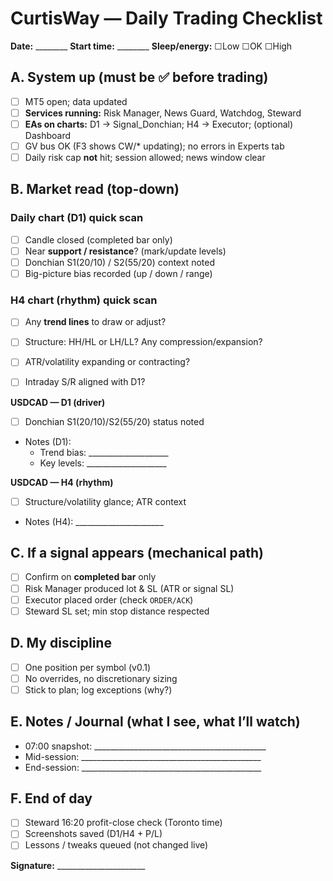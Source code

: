 # CurtisWay — Daily Trading Checklist

**Date:** ________    **Start time:** ________    **Sleep/energy:** ☐Low ☐OK ☐High

## A. System up (must be ✅ before trading)
- [ ] MT5 open; data updated
- [ ] **Services running:** Risk Manager, News Guard, Watchdog, Steward
- [ ] **EAs on charts:** D1 → Signal_Donchian; H4 → Executor; (optional) Dashboard
- [ ] GV bus OK (F3 shows CW/* updating); no errors in Experts tab
- [ ] Daily risk cap **not** hit; session allowed; news window clear

## B. Market read (top-down)

### Daily chart (D1) quick scan
- [ ] Candle closed (completed bar only)
- [ ] Near **support / resistance**? (mark/update levels)
- [ ] Donchian S1(20/10) / S2(55/20) context noted
- [ ] Big-picture bias recorded (up / down / range)

### H4 chart (rhythm) quick scan
- [ ] Any **trend lines** to draw or adjust?
- [ ] Structure: HH/HL or LH/LL? Any compression/expansion?
- [ ] ATR/volatility expanding or contracting?
- [ ] Intraday S/R aligned with D1?



**USDCAD — D1 (driver)**
- [ ] Donchian S1(20/10)/S2(55/20) status noted
- Notes (D1):  
  - Trend bias: ____________________  
  - Key levels: ____________________

**USDCAD — H4 (rhythm)**
- [ ] Structure/volatility glance; ATR context
- Notes (H4): ______________________

## C. If a signal appears (mechanical path)
- [ ] Confirm on **completed bar** only
- [ ] Risk Manager produced lot & SL (ATR or signal SL)
- [ ] Executor placed order (check `ORDER/ACK`)
- [ ] Steward SL set; min stop distance respected

## D. My discipline
- [ ] One position per symbol (v0.1)
- [ ] No overrides, no discretionary sizing
- [ ] Stick to plan; log exceptions (why?)

## E. Notes / Journal (what I see, what I’ll watch)
- 07:00 snapshot: ___________________________________________
- Mid-session: _____________________________________________
- End-session: _____________________________________________

## F. End of day
- [ ] Steward 16:20 profit-close check (Toronto time)
- [ ] Screenshots saved (D1/H4 + P/L)
- [ ] Lessons / tweaks queued (not changed live)

**Signature:** ______________________